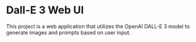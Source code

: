 # Dall-E 3 Web UI
 This project is a web application that utilizes the OpenAI DALL-E 3 model to generate images and prompts based on user input.
